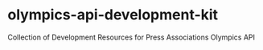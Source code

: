 # olympics-api-development-kit
Collection of Development Resources for Press Associations Olympics API
